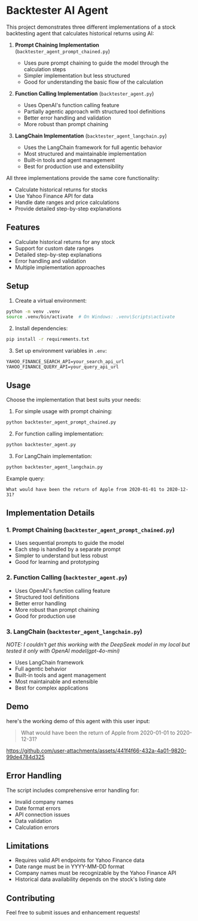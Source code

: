# Backtester AI Agent

This project demonstrates three different implementations of a stock backtesting agent that calculates historical returns using AI:

1. **Prompt Chaining Implementation** (`backtester_agent_prompt_chained.py`)
   - Uses pure prompt chaining to guide the model through the calculation steps
   - Simpler implementation but less structured
   - Good for understanding the basic flow of the calculation

2. **Function Calling Implementation** (`backtester_agent.py`)
   - Uses OpenAI's function calling feature
   - Partially agentic approach with structured tool definitions
   - Better error handling and validation
   - More robust than prompt chaining

3. **LangChain Implementation** (`backtester_agent_langchain.py`)
   - Uses the LangChain framework for full agentic behavior
   - Most structured and maintainable implementation
   - Built-in tools and agent management
   - Best for production use and extensibility

All three implementations provide the same core functionality:
- Calculate historical returns for stocks
- Use Yahoo Finance API for data
- Handle date ranges and price calculations
- Provide detailed step-by-step explanations

## Features

- Calculate historical returns for any stock
- Support for custom date ranges
- Detailed step-by-step explanations
- Error handling and validation
- Multiple implementation approaches

## Setup

1. Create a virtual environment:
```bash
python -m venv .venv
source .venv/bin/activate  # On Windows: .venv\Scripts\activate
```

2. Install dependencies:
```bash
pip install -r requirements.txt
```

3. Set up environment variables in `.env`:
```
YAHOO_FINANCE_SEARCH_API=your_search_api_url
YAHOO_FINANCE_QUERY_API=your_query_api_url
```

## Usage

Choose the implementation that best suits your needs:

1. For simple usage with prompt chaining:
```bash
python backtester_agent_prompt_chained.py
```

2. For function calling implementation:
```bash
python backtester_agent.py
```

3. For LangChain implementation:
```bash
python backtester_agent_langchain.py
```

Example query:
```
What would have been the return of Apple from 2020-01-01 to 2020-12-31?
```

## Implementation Details

### 1. Prompt Chaining (`backtester_agent_prompt_chained.py`)
- Uses sequential prompts to guide the model
- Each step is handled by a separate prompt
- Simpler to understand but less robust
- Good for learning and prototyping

### 2. Function Calling (`backtester_agent.py`)
- Uses OpenAI's function calling feature
- Structured tool definitions
- Better error handling
- More robust than prompt chaining
- Good for production use

### 3. LangChain (`backtester_agent_langchain.py`)
_NOTE: I couldn't get this working with the DeepSeek model in my local but tested it only with OpenAI model(gpt-4o-mini)_
- Uses LangChain framework
- Full agentic behavior
- Built-in tools and agent management
- Most maintainable and extensible
- Best for complex applications

## Demo

here's the working demo of this agent with this user input:
> What would have been the return of Apple from 2020-01-01 to 2020-12-31?

https://github.com/user-attachments/assets/441f4f66-432a-4a01-9820-99de4784d325

## Error Handling

The script includes comprehensive error handling for:
- Invalid company names
- Date format errors
- API connection issues
- Data validation
- Calculation errors

## Limitations

- Requires valid API endpoints for Yahoo Finance data
- Date range must be in YYYY-MM-DD format
- Company names must be recognizable by the Yahoo Finance API
- Historical data availability depends on the stock's listing date

## Contributing

Feel free to submit issues and enhancement requests! 
